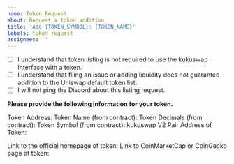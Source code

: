 ```yaml
---
name: Token Request
about: Request a token addition
title: 'Add {TOKEN_SYMBOL}: {TOKEN_NAME}'
labels: token request
assignees: ''
---
```


- [ ] I understand that token listing is not required to use the kukuswap Interface with a token.
- [ ] I understand that filing an issue or adding liquidity does not guarantee addition to the Uniswap default token list.
- [ ] I will not ping the Discord about this listing request.

**Please provide the following information for your token.**

Token Address: 
Token Name (from contract): 
Token Decimals (from contract): 
Token Symbol (from contract): 
kukuswap V2 Pair Address of Token: 

Link to the official homepage of token:
Link to CoinMarketCap or CoinGecko page of token: 
